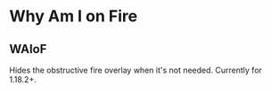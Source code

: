# Why Am I on Fire
## WAIoF

Hides the obstructive fire overlay when it's not needed. Currently for 1.18.2+.
